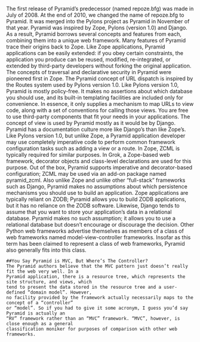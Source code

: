 The first release of Pyramid’s predecessor (named repoze.bfg) was made in July of 2008. At the end
of 2010, we changed the name of repoze.bfg to Pyramid. It was merged into the Pylons project as
Pyramid in November of that year.
Pyramid was inspired by Zope, Pylons (version 1.0) and Django. As a result, Pyramid borrows several
concepts and features from each, combining them into a unique web framework.
Many features of Pyramid trace their origins back to Zope. Like Zope applications, Pyramid applications
can be easily extended: if you obey certain constraints, the application you produce can be reused, modified, re-integrated, or extended by third-party developers without forking the original application. The
concepts of traversal and declarative security in Pyramid were pioneered first in Zope.
The Pyramid concept of URL dispatch is inspired by the Routes system used by Pylons version 1.0. Like
Pylons version 1.0, Pyramid is mostly policy-free. It makes no assertions about which database you
should use, and its built-in templating facilities are included only for convenience. In essence, it only
supplies a mechanism to map URLs to view code, along with a set of conventions for calling those views.
You are free to use third-party components that fit your needs in your applications.
The concept of view is used by Pyramid mostly as it would be by Django. Pyramid has a documentation
culture more like Django’s than like Zope’s.
Like Pylons version 1.0, but unlike Zope, a Pyramid application developer may use completely imperative
code to perform common framework configuration tasks such as adding a view or a route. In Zope, ZCML
is typically required for similar purposes. In Grok, a Zope-based web framework, decorator objects
and class-level declarations are used for this purpose. Out of the box, Pyramid supports imperative and
decorator-based configuration; ZCML may be used via an add-on package named pyramid_zcml.
Also unlike Zope and unlike other “full-stack” frameworks such as Django, Pyramid makes no assumptions about which persistence mechanisms you should use to build an application. Zope applications are
typically reliant on ZODB; Pyramid allows you to build ZODB applications, but it has no reliance on the
ZODB software. Likewise, Django tends to assume that you want to store your application’s data in a
relational database. Pyramid makes no such assumption; it allows you to use a relational database but
doesn’t encourage or discourage the decision.
Other Python web frameworks advertise themselves as members of a class of web frameworks named
model-view-controller frameworks. Insofar as this term has been claimed to represent a class of web
frameworks, Pyramid also generally fits into this class.

```
##You Say Pyramid is MVC, But Where’s The Controller?
The Pyramid authors believe that the MVC pattern just doesn’t really fit the web very well. In a
Pyramid application, there is a resource tree, which represents the site structure, and views, which
tend to present the data stored in the resource tree and a user-defined “domain model”. However,
no facility provided by the framework actually necessarily maps to the concept of a “controller”
or “model”. So if you had to give it some acronym, I guess you’d say Pyramid is actually an
“RV” framework rather than an “MVC” framework. “MVC”, however, is close enough as a general
classification moniker for purposes of comparison with other web frameworks.
```

